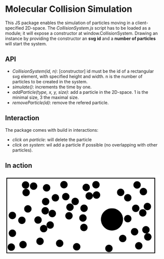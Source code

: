 # Molecular Collision Simulation

This JS package enables the simulation of particles moving in a client-specified 2D-space. The *CollisionSystem.js* script has to be loaded as a module; it will expose a constructor at window.CollisionSystem. Drawing an instance by providing the constructor an **svg id** and a **number of particles** will start the system. 

## API
- *CollisionSystem(id, n)*: [constructor] id must be the id of a rectangular svg element, with specified height and width. n is the number of particles to be created in the system.
- *simulate()*: increments the time by one.
- *addParticle(type, x, y, size)*: add a particle in the 2D-space. 1 is the minimal size, 3 the maximal size. 
- *removeParticle(id)*: remove the refered particle.

## Interaction
The package comes with build in interactions:
- *click on particle*: will delete the particle
- *click on system*: wil add a particle if possible (no overlapping with other particles).

## In action
![Alt text](img/screenshot1.png?raw=true "Screenshot1")
